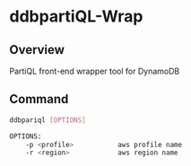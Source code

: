 # ddbpartiQL-Wrap

## Overview

PartiQL front-end wrapper tool for DynamoDB

## Command

```bash
ddbpariql [OPTIONS]

OPTIONS:
    -p <profile>           aws profile name
    -r <region>            aws region name
```

